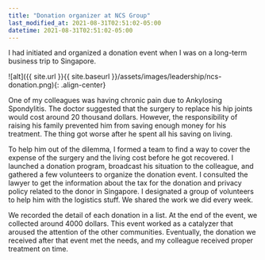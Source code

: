 ```yaml
---
title: "Donation organizer at NCS Group"
last_modified_at: 2021-08-31T02:51:02-05:00
datetime: 2021-08-31T02:51:02-05:00
---
```


I had initiated and organized a donation event when I was on a long-term business trip to Singapore.

![alt]({{ site.url }}{{ site.baseurl }}/assets/images/leadership/ncs-donation.png){: .align-center}

One of my colleagues was having chronic pain due to Ankylosing Spondylitis. The doctor suggested that the surgery to replace his hip joints would cost around 20 thousand dollars. However, the responsibility of raising his family prevented him from saving enough money for his treatment. The thing got worse after he spent all his saving on living.  

To help him out of the dilemma, I formed a team to find a way to cover the expense of the surgery and the living cost before he got recovered.  I launched a donation program, broadcast his situation to the colleague, and gathered a few volunteers to organize the donation event. I consulted the lawyer to get the information about the tax for the donation and privacy policy related to the donor in Singapore. I designated a group of volunteers to help him with the logistics stuff. We shared the work we did every week. 

We recorded the detail of each donation in a list. At the end of the event, we collected around 4000 dollars. This event worked as a catalyzer that aroused the attention of the other communities. Eventually, the donation we received after that event met the needs, and my colleague received proper treatment on time. 



 
